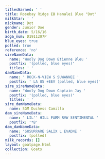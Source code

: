 ```yaml
---
titlesEarned: ' '
title: Rosebay Ridge EB Hanalei Blue "Dot"
milkStar: ' '
nickname: Dot
gender: Junior Doe
birth_date: 5/16/16
adga_num: D1911207P
blue_eyes: true
polled: true
reference: 'no'
sireNameData:
  name: 'Wooly Dog Down Etienne Bleu '
  postfix: '(polled, blue eyes)'
  titles: ' '
damNameData:
  name: ' ROCK-N-VIEW S SUWANNEE '
  postfix: ' LA 85 +EEV (polled, blue eyes)'
sire_sireNameData:
  name: 'Wooly Dog Down Captain Jay '
  postfix: '(polled, blue eyes)'
  titles: ' '
sire_damNameData:
  name: SGM Duchess Camilla
dam_sireNameData:
  name: ' LIL'' HILL FARM RVW SENTIMENTAL '
  postfix: '*B'
dam_damNameData:
  name: 'SUSURRARE SALIX L EVADNE '
  postfix: (polled)
milk_records: []
layout: goatpage.html
collection: Goats
---
```


